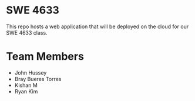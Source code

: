 # SWE 4633
This repo hosts a web application that will be deployed on the cloud for our SWE 4633 class.

# Team Members
- John Hussey
- Bray Bueres Torres
- Kishan M
- Ryan Kim